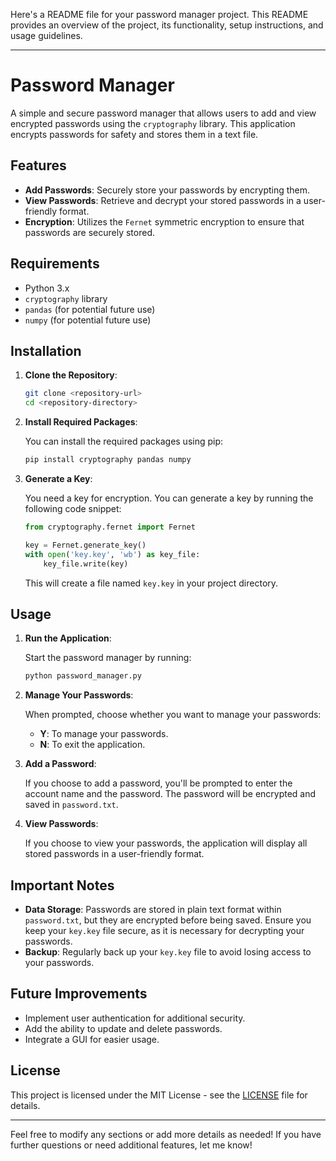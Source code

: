 Here's a README file for your password manager project. This README provides an overview of the project, its functionality, setup instructions, and usage guidelines.

---

# Password Manager

A simple and secure password manager that allows users to add and view encrypted passwords using the `cryptography` library. This application encrypts passwords for safety and stores them in a text file.

## Features

- **Add Passwords**: Securely store your passwords by encrypting them.
- **View Passwords**: Retrieve and decrypt your stored passwords in a user-friendly format.
- **Encryption**: Utilizes the `Fernet` symmetric encryption to ensure that passwords are securely stored.

## Requirements

- Python 3.x
- `cryptography` library
- `pandas` (for potential future use)
- `numpy` (for potential future use)

## Installation

1. **Clone the Repository**:

   ```bash
   git clone <repository-url>
   cd <repository-directory>
   ```

2. **Install Required Packages**:

   You can install the required packages using pip:

   ```bash
   pip install cryptography pandas numpy
   ```

3. **Generate a Key**:

   You need a key for encryption. You can generate a key by running the following code snippet:

   ```python
   from cryptography.fernet import Fernet

   key = Fernet.generate_key()
   with open('key.key', 'wb') as key_file:
       key_file.write(key)
   ```

   This will create a file named `key.key` in your project directory.

## Usage

1. **Run the Application**:

   Start the password manager by running:

   ```bash
   python password_manager.py
   ```

2. **Manage Your Passwords**:

   When prompted, choose whether you want to manage your passwords:

   - **Y**: To manage your passwords.
   - **N**: To exit the application.

3. **Add a Password**:

   If you choose to add a password, you'll be prompted to enter the account name and the password. The password will be encrypted and saved in `password.txt`.

4. **View Passwords**:

   If you choose to view your passwords, the application will display all stored passwords in a user-friendly format.

## Important Notes

- **Data Storage**: Passwords are stored in plain text format within `password.txt`, but they are encrypted before being saved. Ensure you keep your `key.key` file secure, as it is necessary for decrypting your passwords.
- **Backup**: Regularly back up your `key.key` file to avoid losing access to your passwords.
  
## Future Improvements

- Implement user authentication for additional security.
- Add the ability to update and delete passwords.
- Integrate a GUI for easier usage.

## License

This project is licensed under the MIT License - see the [LICENSE](LICENSE) file for details.

---

Feel free to modify any sections or add more details as needed! If you have further questions or need additional features, let me know!
